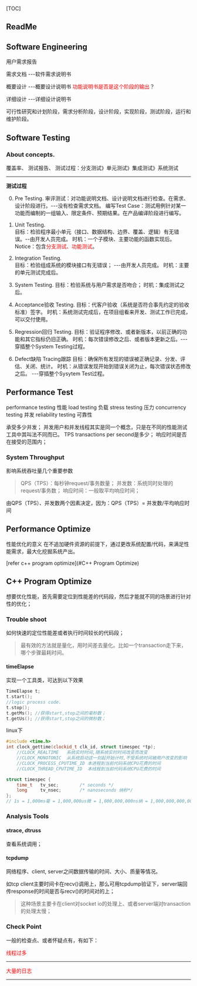 [TOC]



## ReadMe



## Software Engineering

用户需求报告

需求文档 ---软件需求说明书

概要设计 ---概要设计说明书
​	<font color=red>功能说明书是否是这个阶段的输出</font>？

详细设计 ---详细设计说明书



可行性研究和计划阶段，需求分析阶段，设计阶段，实现阶段，测试阶段，运行和维护阶段。



## Software Testing

### About concepts.

覆盖率、
测试报告、
测试过程：分支测试》单元测试》集成测试》系统测试



-------------

**测试过程**

0. Pre Testing.
   审评测试：对功能说明文档、设计说明文档进行检查。在需求、设计阶段进行。---没有检查需求文档。
   编写Test Case：测试用例针对某一功能而编制的一组输入、限定条件、预期结果。在产品编译阶段进行编写。

1. Unit Testing.  
   目标：检验程序最小单元（接口、数据结构、边界、覆盖、逻辑）有无错误。--由开发人员完成。
   时机：一个子模块、主要功能的函数实现后。
   Notice：包含<font color=red>分支测试、功能测试</font>。

2. Integration Testing.  
   目标：检验组成系统的模块接口有无错误；  ---由开发人员完成。
   时机：主要的单元测试完成后。

3. System Testing. 
   目标：检验系统与用户需求是否吻合；
   时机：集成测试之后。
4. Acceptance验收 Testing.
   目标：代客户验收（系统是否符合事先约定的验收标准）签字。
   时机：系统测试完成后，在项目组看来开发、测试工作已完成，可以交付使用。
5. Regression回归 Testing.
   目标：验证程序修改、或者新版本，以前正确的功能和其它指标仍旧正确。
   时机：每次错误修改之后、或者版本更新之后。---穿插整个System Testing过程。
6. Defect缺陷 Tracing跟踪
   目标：确保所有发现的错误被正确记录、分发、评估、关闭、统计。
   时机：从错误发现开始到错误关闭为止，每次错误状态修改之后。 ---穿插整个Sysytem Test过程。







## Performance Test

performance testing 性能
load testing 负载
stress testing 压力
concurrency testing 并发
reliability testing 可靠性

承受多少并发；
​	并发用户和并发线程其实是同一个概念，只是在不同的性能测试工具中其叫法不同而已。
TPS transactions per second是多少；
响应时间是否在接受的范围内；



### System Throughput

影响系统吞吐量几个重要参数

> QPS（TPS）：每秒钟request/事务数量；
> 并发数：系统同时处理的request/事务数；
> 响应时间：一般取平均响应时间；

由QPS（TPS）、并发数两个因素决定，因为：QPS（TPS）= 并发数/平均响应时间



## Performance Optimize

性能优化的意义
在不追加硬件资源的前提下，通过更改系统配置/代码，来满足性能需求，最大化挖掘系统产出。

[refer c++ program optimize](#C++ Program Optimize)



## C++ Program Optimize

想要优化性能，首先需要定位到性能差的代码段，然后才能就不同的场景进行针对性的优化；

### Trouble shoot

如何快速的定位性能差或者执行时间较长的代码段；

> 最有效的方法就是量化，用时间差去量化。比如一个transaction走下来，哪个步骤最耗时间。

#### timeElapse

实现一个工具类，可达到以下效果

```cpp
TimeElapse t;
t.start();
//logic process code.
t.stop();
t.getMs(); //获得start,stop之间的毫秒数；
t.getUs(); //获得start,stop之间的微秒数；
```



linux下

```cpp
#include <time.h>
int clock_gettime(clockid_t clk_id, struct timespec *tp);
	//CLOCK_REALTIME   系统实时时间,随系统实时时间改变而改变
	//CLOCK_MONOTONIC  从系统启动这一刻起开始计时,不受系统时间被用户改变的影响
	//CLOCK_PROCESS_CPUTIME_ID 本进程到当前代码系统CPU花费的时间
	//CLOCK_THREAD_CPUTIME_ID  本线程到当前代码系统CPU花费的时间

struct timespec {
	time_t   tv_sec;        /* seconds */
	long     tv_nsec;       /* nanoseconds 纳秒*/
};
// 1s = 1,000ms毫 = 1,000,000us微 = 1,000,000,000ns纳 = 1,000,000,000,000ps皮
```





### Analysis Tools

#### strace, dtruss

查看系统调用；

#### tcpdump

网络程序、client, server之间数据传输的时间、大小、质量等情况。

如tcp client主要时间卡在recv()调用上，那么可用tcpdump验证下，server端回传response的时间是否与recv()的时间对的上；

> 这种场景主要卡在client对socket io的处理上、或者server端对transaction的处理太慢；





### Check Point

一般的检查点、或者怀疑点有，有如下：

<font color=red>线程过多</font>



---

<font color=red>大量的日志</font>



----



